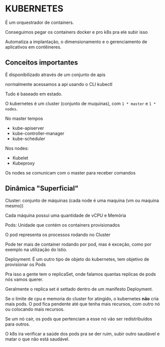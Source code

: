# KUBERNETES

É um orquestrador de containers.

Conseguimos pegar os containers docker e pro k8s pra ele subir isso

Automatiza a implantação, o dimensionamento e o gerenciamento de aplicativos em contêineres.

## Conceitos importantes

É disponibilizado através de um conjunto de apis

normalmente acessamos a api usando o CLI kubectl

Tudo é baseado em estado.

O kubernetes é um cluster (conjunto de muquinas), com `1 * master` e `1 * nodes`.

No master tempos

- kube-apiserver
- kube-controller-manager
- kube-scheduler

Nos nodes:

- Kubelet
- Kubeproxy

Os nodes se comunicam com o master para receber comandos

## Dinâmica "Superficial"

Cluster: conjunto de máquinas (cada node é uma maquina (vm ou maquina mesmo))

Cada máquina possui uma quantidade de vCPU e Memória

Pods: Unidade que contém os containers provisionados

O pod representa os processos rodando no Cluster

Pode ter mais de container rodando por pod, mas é exceção, como por exemplo na utilização do Istio.

Deployment: É um outro tipo de objeto do kubernetes, tem objetivo de provisionar os Pods

Pra isso a gente tem o replicaSet, onde falamos quantas replicas de pods nós vamos querer.

Geralmente o replica set é settado dentro de um manifesto Deployment.

Se o limite de cpu e memoria do cluster for atingido, o kubernetes **não** cria mais pods. O pod fica pendente até que tenha mais recursos, com outro nó ou colocando mais recursos.

Se um nó cair, os pods que pertenciam a esse nó vão ser redistribuídos para outros.

O k8s ira verificar a saúde dos pods pra se der ruim, subir outro saudável e matar o que não está saudável.
